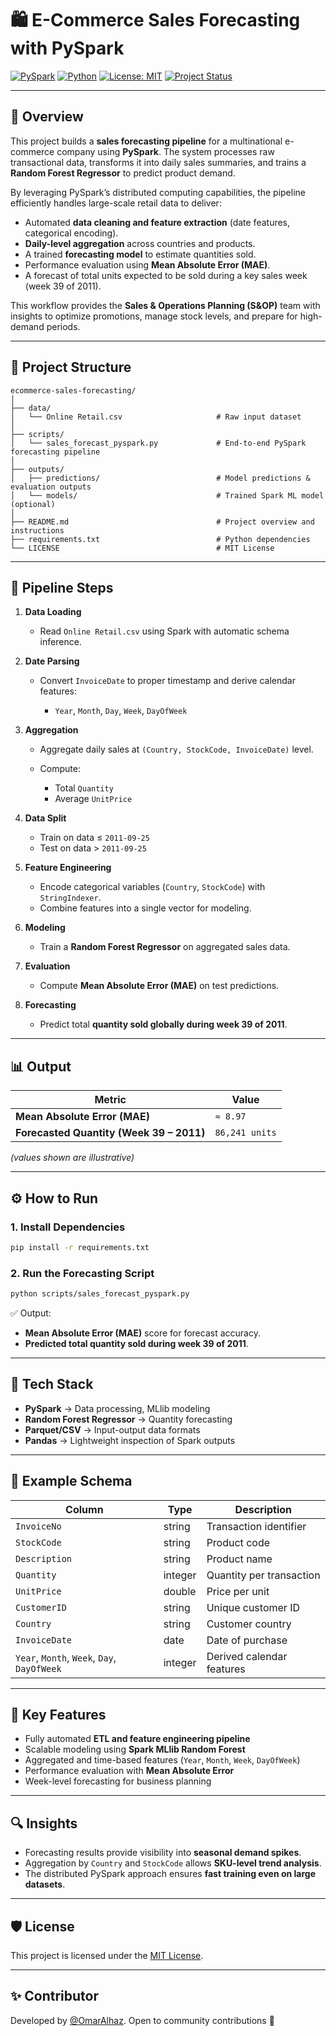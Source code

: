 # 🛍️ E-Commerce Sales Forecasting with PySpark

[![PySpark](https://img.shields.io/badge/PySpark-3.5+-orange.svg)](https://spark.apache.org/docs/latest/api/python/)
[![Python](https://img.shields.io/badge/Python-3.10+-blue.svg)](https://www.python.org/)
[![License: MIT](https://img.shields.io/badge/License-MIT-green.svg)](LICENSE)
[![Project Status](https://img.shields.io/badge/Status-Completed-brightgreen.svg)]()

---

## 📌 Overview

This project builds a **sales forecasting pipeline** for a multinational e-commerce company using **PySpark**.
The system processes raw transactional data, transforms it into daily sales summaries, and trains a **Random Forest Regressor** to predict product demand.

By leveraging PySpark’s distributed computing capabilities, the pipeline efficiently handles large-scale retail data to deliver:

* Automated **data cleaning and feature extraction** (date features, categorical encoding).
* **Daily-level aggregation** across countries and products.
* A trained **forecasting model** to estimate quantities sold.
* Performance evaluation using **Mean Absolute Error (MAE)**.
* A forecast of total units expected to be sold during a key sales week (week 39 of 2011).

This workflow provides the **Sales & Operations Planning (S&OP)** team with insights to optimize promotions, manage stock levels, and prepare for high-demand periods.

---

## 📂 Project Structure

```plaintext
ecommerce-sales-forecasting/
│
├── data/
│   └── Online Retail.csv                     # Raw input dataset
│
├── scripts/
│   └── sales_forecast_pyspark.py             # End-to-end PySpark forecasting pipeline
│
├── outputs/
│   ├── predictions/                          # Model predictions & evaluation outputs
│   └── models/                               # Trained Spark ML model (optional)
│
├── README.md                                 # Project overview and instructions
├── requirements.txt                          # Python dependencies
└── LICENSE                                   # MIT License
```

---

## 🧠 Pipeline Steps

1. **Data Loading**

   * Read `Online Retail.csv` using Spark with automatic schema inference.

2. **Date Parsing**

   * Convert `InvoiceDate` to proper timestamp and derive calendar features:

     * `Year`, `Month`, `Day`, `Week`, `DayOfWeek`

3. **Aggregation**

   * Aggregate daily sales at `(Country, StockCode, InvoiceDate)` level.
   * Compute:

     * Total `Quantity`
     * Average `UnitPrice`

4. **Data Split**

   * Train on data ≤ `2011-09-25`
   * Test on data > `2011-09-25`

5. **Feature Engineering**

   * Encode categorical variables (`Country`, `StockCode`) with `StringIndexer`.
   * Combine features into a single vector for modeling.

6. **Modeling**

   * Train a **Random Forest Regressor** on aggregated sales data.

7. **Evaluation**

   * Compute **Mean Absolute Error (MAE)** on test predictions.

8. **Forecasting**

   * Predict total **quantity sold globally during week 39 of 2011**.

---

## 📊 Output

| Metric                                   | Value          |
| ---------------------------------------- | -------------- |
| **Mean Absolute Error (MAE)**            | `≈ 8.97`       |
| **Forecasted Quantity (Week 39 – 2011)** | `86,241 units` |

*(values shown are illustrative)*

---

## ⚙️ How to Run

### 1. Install Dependencies

```bash
pip install -r requirements.txt
```

### 2. Run the Forecasting Script

```bash
python scripts/sales_forecast_pyspark.py
```

✅ Output:

* **Mean Absolute Error (MAE)** score for forecast accuracy.
* **Predicted total quantity sold during week 39 of 2011**.

---

## 🧩 Tech Stack

* **PySpark** → Data processing, MLlib modeling
* **Random Forest Regressor** → Quantity forecasting
* **Parquet/CSV** → Input-output data formats
* **Pandas** → Lightweight inspection of Spark outputs

---

## 📑 Example Schema

| Column                                      | Type    | Description               |
| ------------------------------------------- | ------- | ------------------------- |
| `InvoiceNo`                                 | string  | Transaction identifier    |
| `StockCode`                                 | string  | Product code              |
| `Description`                               | string  | Product name              |
| `Quantity`                                  | integer | Quantity per transaction  |
| `UnitPrice`                                 | double  | Price per unit            |
| `CustomerID`                                | string  | Unique customer ID        |
| `Country`                                   | string  | Customer country          |
| `InvoiceDate`                               | date    | Date of purchase          |
| `Year`, `Month`, `Week`, `Day`, `DayOfWeek` | integer | Derived calendar features |

---

## 🧠 Key Features

* Fully automated **ETL and feature engineering pipeline**
* Scalable modeling using **Spark MLlib Random Forest**
* Aggregated and time-based features (`Year`, `Month`, `Week`, `DayOfWeek`)
* Performance evaluation with **Mean Absolute Error**
* Week-level forecasting for business planning

---

## 🔍 Insights

* Forecasting results provide visibility into **seasonal demand spikes**.
* Aggregation by `Country` and `StockCode` allows **SKU-level trend analysis**.
* The distributed PySpark approach ensures **fast training even on large datasets**.

---

## 🛡️ License

This project is licensed under the [MIT License](LICENSE).

---

## ✨ Contributor

Developed by [@OmarAlhaz](https://github.com/OmarAlhaz).
Open to community contributions 🚀
